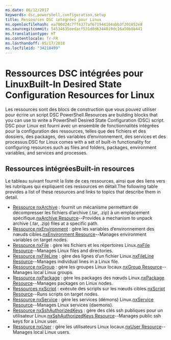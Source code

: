 ```yaml
---
ms.date: 06/12/2017
keywords: dsc,powershell,configuration,setup
title: Ressources DSC intégrées pour Linux
ms.openlocfilehash: ea700d24c7ff4377af671944184abb3f201852e8
ms.sourcegitcommit: 54534635eedacf531d8d6344019dc16a50b8b441
ms.translationtype: HT
ms.contentlocale: fr-FR
ms.lasthandoff: 05/17/2018
ms.locfileid: "34218499"
---
```

# <a name="built-in-desired-state-configuration-resources-for-linux"></a><span data-ttu-id="77da0-103">Ressources DSC intégrées pour Linux</span><span class="sxs-lookup"><span data-stu-id="77da0-103">Built-In Desired State Configuration Resources for Linux</span></span>

<span data-ttu-id="77da0-104">Les ressources sont des blocs de construction que vous pouvez utiliser pour écrire un script DSC PowerShell.</span><span class="sxs-lookup"><span data-stu-id="77da0-104">Resources are building blocks that you can use to write a PowerShell Desired State Configuration (DSC) script.</span></span> <span data-ttu-id="77da0-105">DSC pour Linux est fourni avec un ensemble de fonctionnalités intégrées pour la configuration des ressources, telles que des fichiers et des dossiers, des packages, des variables d’environnement, des services et des processus.</span><span class="sxs-lookup"><span data-stu-id="77da0-105">DSC for Linux comes with a set of built-in functionality for configuring resources such as files and folders, packages, environment variables, and services and processes.</span></span>

## <a name="built-in-resources"></a><span data-ttu-id="77da0-106">Ressources intégrées</span><span class="sxs-lookup"><span data-stu-id="77da0-106">Built-in resources</span></span>

<span data-ttu-id="77da0-107">Le tableau suivant fournit la liste de ces ressources, ainsi que des liens vers les rubriques qui expliquent ces ressources en détail.</span><span class="sxs-lookup"><span data-stu-id="77da0-107">The following table provides a list of these resources and links to topics that describe them in detail.</span></span>

* <span data-ttu-id="77da0-108">[Ressource nxArchive](lnxArchiveResource.md) : fournit un mécanisme permettant de décompresser les fichiers d’archive (.tar, .zip) à un emplacement spécifique.</span><span class="sxs-lookup"><span data-stu-id="77da0-108">[nxArchive Resource](lnxArchiveResource.md)--Provides a mechanism to unpack archive (.tar, .zip) files at a specific path.</span></span>
* <span data-ttu-id="77da0-109">[Ressource nxEnvironment](lnxEnvironmentResource.md) : gère les variables d’environnement des nœuds cibles.</span><span class="sxs-lookup"><span data-stu-id="77da0-109">[nxEnvironment Resource](lnxEnvironmentResource.md)--Manages environment variables on target nodes.</span></span>
* <span data-ttu-id="77da0-110">[Ressource nxFile](lnxFileResource.md) : gère les fichiers et les répertoires Linux.</span><span class="sxs-lookup"><span data-stu-id="77da0-110">[nxFile Resource](lnxFileResource.md)--Manages Linux files and directories.</span></span>
* <span data-ttu-id="77da0-111">[Ressource nxFileLine](lnxFileLineResource.md) : gère des lignes d’un fichier Linux.</span><span class="sxs-lookup"><span data-stu-id="77da0-111">[nxFileLine Resource](lnxFileLineResource.md)--Manages individual lines in a Linux file.</span></span>
* <span data-ttu-id="77da0-112">[Ressource nxGroup](lnxGroupResource.md) : gère les groupes Linux locaux.</span><span class="sxs-lookup"><span data-stu-id="77da0-112">[nxGroup Resource](lnxGroupResource.md)--Manages local Linux groups.</span></span>
* <span data-ttu-id="77da0-113">[Ressource nxPackage](lnxPackageResource.md) : gère les packages des nœuds Linux.</span><span class="sxs-lookup"><span data-stu-id="77da0-113">[nxPackage Resource](lnxPackageResource.md)--Manages packages on Linux nodes.</span></span>
* <span data-ttu-id="77da0-114">[Ressources nxScript](lnxScriptResource.md) : exécute des scripts sur les nœuds cibles.</span><span class="sxs-lookup"><span data-stu-id="77da0-114">[nxScript Resource](lnxScriptResource.md)--Runs scripts on target nodes.</span></span>
* <span data-ttu-id="77da0-115">[Ressource nxService](lnxServiceResource.md) : gère les services (démons) Linux.</span><span class="sxs-lookup"><span data-stu-id="77da0-115">[nxService Resource](lnxServiceResource.md)--Manages Linux services (daemons).</span></span>
* <span data-ttu-id="77da0-116">[Ressource nxSshAuthorizedKeys](lnxSshAuthorizedKeysResource.md) : gère des clés ssh publiques pour un utilisateur Linux.</span><span class="sxs-lookup"><span data-stu-id="77da0-116">[nxSshAuthorizedKeys Resource](lnxSshAuthorizedKeysResource.md)--Manages public ssh keys for a Linux user.</span></span>
* <span data-ttu-id="77da0-117">[Ressource nxUser](lnxUserResource.md) : gère les utilisateurs Linux locaux.</span><span class="sxs-lookup"><span data-stu-id="77da0-117">[nxUser Resource](lnxUserResource.md)--Manages local Linux users.</span></span>
